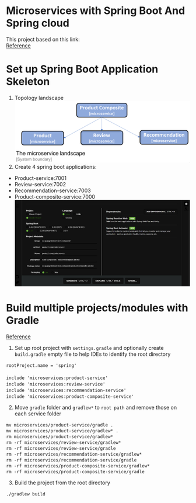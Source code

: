 # Microservices with Spring Boot And Spring cloud
This project based on this link: \
[Reference](https://github.com/PacktPublishing/Hands-On-Microservices-with-Spring-Boot-and-Spring-Cloud)

# Set up Spring Boot Application Skeleton
1. Topology landscape
![image](./public/images/microservices_landscape.png) 
2. Create 4 spring boot applications:
- Product-service:7001
- Review-service:7002
- Recommendation-service:7003
- Product-composite-service:7000 \
![Image](./public/images/springboot_initialize.JPG)

# Build multiple projects/modules with Gradle
[Reference](https://spring.io/guides/gs/multi-module/)
1. Set up root project with `settings.gradle` and optionally create `build.gradle` empty file to help IDEs to identify the root directory
```markdown
rootProject.name = 'spring'

include 'microservices:product-service'
include 'microservices:review-service'
include 'microservices:recommendation-service'
include 'microservices:product-composite-service'
```
2. Move `gradle` folder and `gradlew*` to `root path` and remove those on each service folder
```shell script
mv microservices/product-service/gradle .
mv microservices/product-service/gradlew* .
rm microservices/product-service/gradlew*
rm -rf microservices/review-service/gradlew*
rm -rf microservices/review-service/gradle
rm -rf microservices/recommendation-service/gradlew*
rm -rf microservices/recommendation-service/gradle
rm -rf microservices/product-composite-service/gradlew*
rm -rf microservices/product-composite-service/gradle
```
3. Build the project from the root directory
```shell script
./gradlew build
```